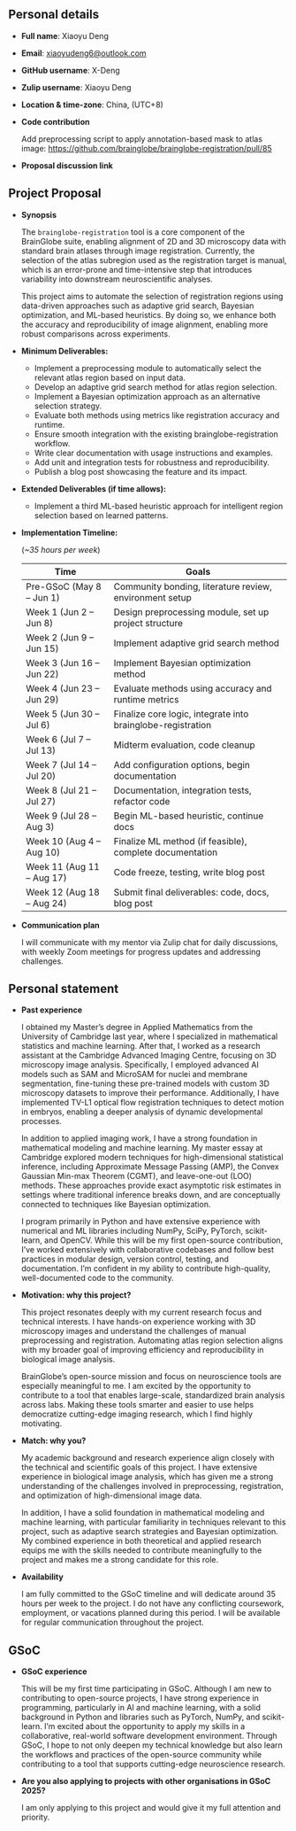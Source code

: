 ## Personal details

- **Full name**: Xiaoyu Deng
- **Email**: xiaoyudeng6@outlook.com
- **GitHub username**: X-Deng
- **Zulip username**: Xiaoyu Deng
- **Location & time-zone**: China, (UTC+8)

- **Code contribution**
	
	Add preprocessing script to apply annotation-based mask to atlas image:
	https://github.com/brainglobe/brainglobe-registration/pull/85


- **Proposal discussion link**

	



## Project Proposal

- **Synopsis**

	The `brainglobe-registration` tool is a core component of the BrainGlobe suite, enabling alignment of 2D and 3D microscopy data with standard brain atlases through image registration. Currently, the selection of the atlas subregion used as the registration target is manual, which is an error-prone and time-intensive step that introduces variability into downstream neuroscientific analyses.

	This project aims to automate the selection of registration regions using data-driven approaches such as adaptive grid search, Bayesian optimization, and ML-based heuristics. By doing so, we enhance both the accuracy and reproducibility of image alignment, enabling more robust comparisons across experiments.

- **Minimum Deliverables:**
	- Implement a preprocessing module to automatically select the relevant atlas region based on input data.
	- Develop an adaptive grid search method for atlas region selection.
	- Implement a Bayesian optimization approach as an alternative selection strategy.
	- Evaluate both methods using metrics like registration accuracy and runtime.
	- Ensure smooth integration with the existing brainglobe-registration workflow.
	- Write clear documentation with usage instructions and examples.
	- Add unit and integration tests for robustness and reproducibility.
	- Publish a blog post showcasing the feature and its impact.

- **Extended Deliverables (if time allows):**
	- Implement a third ML-based heuristic approach for intelligent region selection based on learned patterns.


- **Implementation Timeline:**

	(*~35 hours per week*)  

  | Time    | Goals    |
  |-------|---------------------|
  | Pre-GSoC (May 8 – Jun 1) | Community bonding, literature review, environment setup |
  | Week 1 (Jun 2 – Jun 8)   | Design preprocessing module, set up project structure                 
  | Week 2 (Jun 9 – Jun 15)  | Implement adaptive grid search method |                                 
  | Week 3 (Jun 16 – Jun 22) | Implement Bayesian optimization method |                                
  | Week 4 (Jun 23 – Jun 29) | Evaluate methods using accuracy and runtime metrics |                   
  | Week 5 (Jun 30 – Jul 6)  | Finalize core logic, integrate into brainglobe-registration |            
  | Week 6 (Jul 7 – Jul 13)  | Midterm evaluation, code cleanup |                       
  | Week 7 (Jul 14 – Jul 20) | Add configuration options, begin documentation |                        
  | Week 8 (Jul 21 – Jul 27) | Documentation, integration tests, refactor code |                           
  | Week 9 (Jul 28 – Aug 3)  | Begin ML-based heuristic, continue docs |                
  | Week 10 (Aug 4 – Aug 10) | Finalize ML method (if feasible), complete documentation |              
  | Week 11 (Aug 11 – Aug 17)| Code freeze, testing, write blog post |                                 
  | Week 12 (Aug 18 – Aug 24)| Submit final deliverables: code, docs, blog post |                      
  

- **Communication plan**

	I will communicate with my mentor via Zulip chat for daily discussions, with weekly Zoom meetings for progress updates and addressing challenges.


## Personal statement

- **Past experience** 

	I obtained my Master’s degree in Applied Mathematics from the University of Cambridge last year, where I specialized in mathematical statistics and machine learning. After that, I worked as a research assistant at the Cambridge Advanced Imaging Centre, focusing on 3D microscopy image analysis. Specifically, I employed advanced AI models such as SAM and MicroSAM for nuclei and membrane segmentation, fine-tuning these pre-trained models with custom 3D microscopy datasets to improve their performance. Additionally, I have implemented TV-L1 optical flow registration techniques to detect motion in embryos, enabling a deeper analysis of dynamic developmental processes.

	In addition to applied imaging work, I have a strong foundation in mathematical modeling and machine learning. My master essay at Cambridge explored modern techniques for high-dimensional statistical inference, including Approximate Message Passing (AMP), the Convex Gaussian Min-max Theorem (CGMT), and leave-one-out (LOO) methods. These approaches provide exact asymptotic risk estimates in settings where traditional inference breaks down, and are conceptually connected to techniques like Bayesian optimization.

	I program primarily in Python and have extensive experience with numerical and ML libraries including NumPy, SciPy, PyTorch, scikit-learn, and OpenCV. While this will be my first open-source contribution, I’ve worked extensively with collaborative codebases and follow best practices in modular design, version control, testing, and documentation. I’m confident in my ability to contribute high-quality, well-documented code to the community.



- **Motivation: why this project?**

	This project resonates deeply with my current research focus and technical interests. I have hands-on experience working with 3D microscopy images and understand the challenges of manual preprocessing and registration. Automating atlas region selection aligns with my broader goal of improving efficiency and reproducibility in biological image analysis. 
		
	BrainGlobe’s open-source mission and focus on neuroscience tools are especially meaningful to me. I am excited by the opportunity to contribute to a tool that enables large-scale, standardized brain analysis across labs. Making these tools smarter and easier to use helps democratize cutting-edge imaging research, which I find highly motivating.

- **Match: why you?**

	My academic background and research experience align closely with the technical and scientific goals of this project. I have extensive experience in biological image analysis, which has given me a strong understanding of the challenges involved in preprocessing, registration, and optimization of high-dimensional image data.

	In addition, I have a solid foundation in mathematical modeling and machine learning, with particular familiarity in techniques relevant to this project, such as adaptive search strategies and Bayesian optimization. My combined experience in both theoretical and applied research equips me with the skills needed to contribute meaningfully to the project and makes me a strong candidate for this role.


- **Availability**

	I am fully committed to the GSoC timeline and will dedicate around 35 hours per week to the project. I do not have any conflicting coursework, employment, or vacations planned during this period. I will be available for regular communication throughout the project.


## GSoC

- **GSoC experience**

	This will be my first time participating in GSoC. Although I am new to contributing to open-source projects, I have strong experience in programming, particularly in AI and machine learning, with a solid background in Python and libraries such as PyTorch, NumPy, and scikit-learn. I’m excited about the opportunity to apply my skills in a collaborative, real-world software development environment. Through GSoC, I hope to not only deepen my technical knowledge but also learn the workflows and practices of the open-source community while contributing to a tool that supports cutting-edge neuroscience research.



- **Are you also applying to projects with other organisations in GSoC 2025?**

	I am only applying to this project and would give it my full attention and priority.


